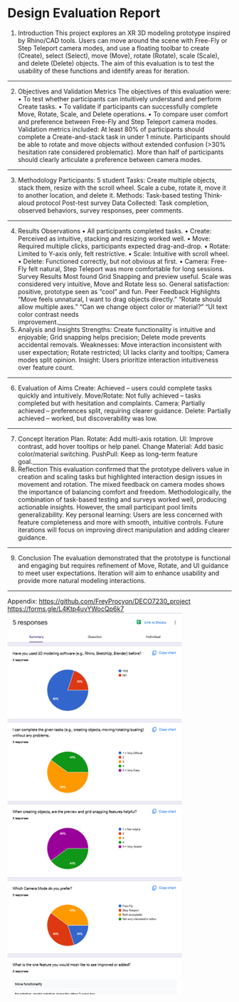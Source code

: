 # Design Evaluation Report

1. Introduction
This project explores an XR 3D modeling prototype inspired by Rhino/CAD tools. Users can move around the scene with Free-Fly or Step Teleport camera modes, and use a floating toolbar to create (Create), select (Select), move (Move), rotate (Rotate), scale (Scale), and delete (Delete) objects. The aim of this evaluation is to test the usability of these functions and identify areas for iteration.
________________________________________
2. Objectives and Validation Metrics
The objectives of this evaluation were:
•	To test whether participants can intuitively understand and perform Create tasks.
•	To validate if participants can successfully complete Move, Rotate, Scale, and Delete operations.
•	To compare user comfort and preference between Free-Fly and Step Teleport camera modes.
Validation metrics included:
At least 80% of participants should complete a Create-and-stack task in under 1 minute.
Participants should be able to rotate and move objects without extended confusion (>30% hesitation rate considered problematic).
More than half of participants should clearly articulate a preference between camera modes.
________________________________________
3. Methodology
Participants: 5 student
Tasks:
Create multiple objects, stack them, resize with the scroll wheel.
Scale a cube, rotate it, move it to another location, and delete it.
Methods:
Task-based testing
Think-aloud protocol
Post-test survey
Data Collected: Task completion, observed behaviors, survey responses, peer comments.
________________________________________
4. Results
Observations
•	All participants completed tasks.
•	Create: Perceived as intuitive, stacking and resizing worked well.
•	Move: Required multiple clicks, participants expected drag-and-drop.
•	Rotate: Limited to Y-axis only, felt restrictive.
•	Scale: Intuitive with scroll wheel.
•	Delete: Functioned correctly, but not obvious at first.
•	Camera: Free-Fly felt natural, Step Teleport was more comfortable for long sessions.
Survey Results
Most found Grid Snapping and preview useful.
Scale was considered very intuitive, Move and Rotate less so.
General satisfaction: positive, prototype seen as “cool” and fun.
Peer Feedback Highlights
“Move feels unnatural, I want to drag objects directly.”
“Rotate should allow multiple axes.”
“Can we change object color or material?”
“UI text color contrast needs improvement.________________________________________
5. Analysis and Insights
Strengths: Create functionality is intuitive and enjoyable; Grid snapping helps precision; Delete mode prevents accidental removals.
Weaknesses: Move interaction inconsistent with user expectation; Rotate restricted; UI lacks clarity and tooltips; Camera modes split opinion.
Insight: Users prioritize interaction intuitiveness over feature count.
________________________________________
6. Evaluation of Aims
Create: Achieved – users could complete tasks quickly and intuitively.
Move/Rotate: Not fully achieved – tasks completed but with hesitation and complaints.
Camera: Partially achieved – preferences split, requiring clearer guidance.
Delete: Partially achieved – worked, but discoverability was low.
________________________________________
7. Concept Iteration Plan.
Rotate: Add multi-axis rotation.
UI: Improve contrast, add hover tooltips or help panel.
Change Material: Add basic color/material switching.
PushPull: Keep as long-term feature goal.________________________________________
8. Reflection
This evaluation confirmed that the prototype delivers value in creation and scaling tasks but highlighted interaction design issues in movement and rotation. The mixed feedback on camera modes shows the importance of balancing comfort and freedom.
Methodologically, the combination of task-based testing and surveys worked well, producing actionable insights. However, the small participant pool limits generalizability.
Key personal learning: Users are less concerned with feature completeness and more with smooth, intuitive controls. Future iterations will focus on improving direct manipulation and adding clearer guidance.
________________________________________
9. Conclusion
The evaluation demonstrated that the prototype is functional and engaging but requires refinement of Move, Rotate, and UI guidance to meet user expectations. Iteration will aim to enhance usability and provide more natural modeling interactions.
________________________________________
Appendix:
https://github.com/FreyProcyon/DECO7230_project
https://forms.gle/L4Ktp4uvYWocQp6k7
![alt text](image.png)